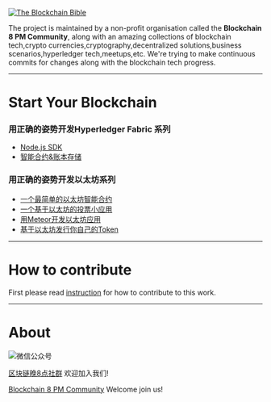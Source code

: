 <a href="https://github.com/the-blockchain-bible/readme"><img src="https://raw.githubusercontent.com/the-blockchain-bible/readme/master/assets/logo.png" alt="The Blockchain Bible" /></a>

The project is maintained by a non-profit organisation called the **Blockchain 8 PM Community**, along with an amazing collections of blockchain tech,crypto currencies,cryptography,decentralized solutions,business scenarios,hyperledger tech,meetups,etc. We're trying to make continuous commits for changes along with the blockchain tech progress.

---

# Start Your Blockchain
### 用正确的姿势开发Hyperledger Fabric 系列
- [Node.js SDK](https://raw.githubusercontent.com/the-blockchain-bible/readme/master/assets/start-your-blockchain/hyperledger-fabric/Node.js-SDK.pdf)
- [智能合约&账本存储](https://raw.githubusercontent.com/the-blockchain-bible/readme/master/assets/start-your-blockchain/hyperledger-fabric/智能合约&账本存储.pdf)

### 用正确的姿势开发以太坊系列
- [一个最简单的以太坊智能合约](https://raw.githubusercontent.com/the-blockchain-bible/readme/master/assets/start-your-blockchain/ethereum/一个最简单的以太坊智能合约.pdf)
- [一个基于以太坊的投票小应用](https://raw.githubusercontent.com/the-blockchain-bible/readme/master/assets/start-your-blockchain/ethereum/一个基于以太坊的投票小应用.pdf)
- [用Meteor开发以太坊应用](https://raw.githubusercontent.com/the-blockchain-bible/readme/master/assets/start-your-blockchain/ethereum/用Meteor开发以太坊应用.pdf)
- [基于以太坊发行你自己的Token](https://raw.githubusercontent.com/the-blockchain-bible/readme/master/assets/start-your-blockchain/ethereum/基于以太坊发行你自己的Token.pdf)

---

# How to contribute
First please read [instruction](https://github.com/the-blockchain-bible/readme/wiki) for how to contribute to this work.

---

# About
![微信公众号](https://raw.githubusercontent.com/the-blockchain-bible/readme/master/assets/official.png)

[区块链晚8点社群](http://mp.weixin.qq.com/s/6LUlhJNCbZRZcq0IvSntsg) 欢迎加入我们!

[Blockchain 8 PM Community](http://mp.weixin.qq.com/s/6LUlhJNCbZRZcq0IvSntsg) Welcome join us!
